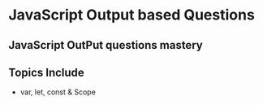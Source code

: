 # JavaScript Output based Questions

## JavaScript OutPut questions mastery

## Topics Include

-   var, let, const & Scope
